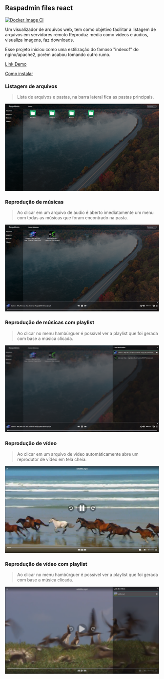 ## Raspadmin files react

[![Docker Image CI](https://github.com/mundotv789123/raspadmin-files-react/actions/workflows/docker-image.yml/badge.svg)](https://github.com/mundotv789123/raspadmin-files-react/actions/workflows/docker-image.yml)

Um visualizador de arquivos web, tem como objetivo facilitar a listagem de arquivos em servidores remoto
Reproduz media como vídeos e áudios, visualiza imagens, faz downloads.

Esse projeto iniciou como uma estilização do famoso "indexof" do nginx/apache2, porém acabou tomando outro rumo.

[Link Demo](https://raspadmin-files-react.vercel.app/)

[Como instalar](https://github.com/mundotv789123/raspadmin-files-react/blob/main/INSTALL.md)

### Listagem de arquivos
> Lista de arquivos e pastas, na barra lateral fica as pastas principais.

![home](_images/home.png)

### Reprodução de músicas
> Ao clicar em um arquivo de áudio é aberto imediatamente um menu com todas as músicas que foram encontrado na pasta.

![audio_player](_images/audio_player.png)

### Reprodução de músicas com playlist
> Ao clicar no menu hambúrguer é possível ver a playlist que foi gerada com base a música clicada.

![audio_player](_images/audio_playlist.png)

### Reprodução de vídeo
> Ao clicar em um arquivo de vídeo automáticamente abre um reprodutor de vídeo em tela cheia.

![video_player](_images/video_player.png)

### Reprodução de vídeo com playlist
> Ao clicar no menu hambúrguer é possível ver a playlist que foi gerada com base a música clicada.

![video_player](_images/video_playlist.png)
